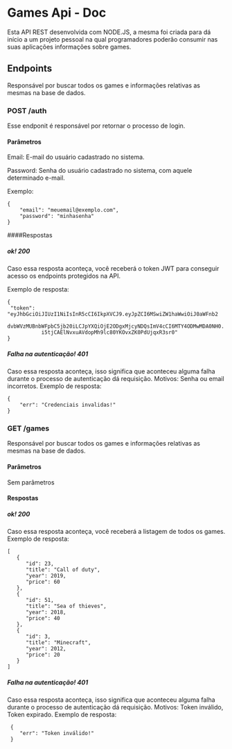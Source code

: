 # Games Api - Doc
Esta API REST desenvolvida com NODE.JS, a mesma foi criada para dá início a um projeto pessoal na qual programadores 
poderão consumir nas suas aplicações informações sobre games.

## Endpoints 
Responsável por buscar todos os games e informações relativas as mesmas na base de dados.

### POST /auth
Esse endponit é responsável por retornar o processo de login.
#### Parâmetros
Email: E-mail do usuário cadastrado no sistema.

Password: Senha do usuário cadastrado no sistema, com aquele determinado e-mail.

Exemplo: 
```
{
	"email": "meuemail@exemplo.com",
	"password": "minhasenha"
}
```
####Respostas
##### ok! 200
Caso essa resposta aconteça, você receberá o token JWT para conseguir acesso os endpoints protegidos na API.

Exemplo de resposta:
```
{
 "token": "eyJhbGciOiJIUzI1NiIsInR5cCI6IkpXVCJ9.eyJpZCI6MSwiZW1haWwiOiJ0aWFnb2
		       dvbWVzMUBnbWFpbC5jb20iLCJpYXQiOjE2ODgxMjcyNDQsImV4cCI6MTY4ODMwMDA0NH0.
           i5tjCAElNvxuAVdopMh9lc80YKOvxZK0PdUjqxR3sr0"
}
```
##### Falha na autenticação! 401
Caso essa resposta aconteça, isso significa que aconteceu alguma falha durante o processo de autenticação
dá requisição. Motivos: Senha ou email incorretos. 
Exemplo de resposta:
```
{
	"err": "Credenciais invalidas!"
}
```
### GET /games
Responsável por buscar todos os games e informações relativas as mesmas na base de dados.
#### Parâmetros
Sem parâmetros

#### Respostas 
##### ok! 200
Caso essa resposta aconteça, você receberá a listagem de todos os games.
Exemplo de resposta:
```
[
   {
      "id": 23,
      "title": "Call of duty",
      "year": 2019,
      "price": 60
   },
   {
      "id": 51,
      "title": "Sea of thieves",
      "year": 2018,
      "price": 40
   },
   {
      "id": 3,
      "title": "Minecraft",
      "year": 2012,
      "price": 20
   }
]      
```
##### Falha na autenticação! 401
Caso essa resposta aconteça, isso significa que aconteceu alguma falha durante o processo de autenticação
dá requisição. Motivos: Token inválido, Token expirado. 
Exemplo de resposta:
```
 {
	"err": "Token inválido!"
 }
```

